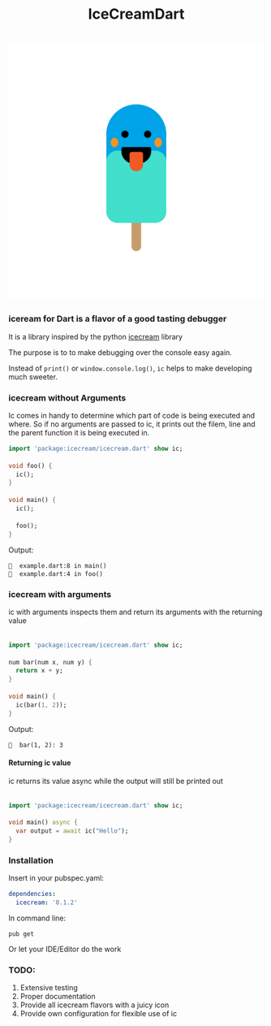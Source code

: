 # <center>IceCreamDart</center>
<h1 align="center">
  <img src="icon.png" width="600px" alt="icecream">
</h1>


### iceream for Dart is a flavor of a good tasting debugger

It is a library inspired by the python [icecream](https://github.com/gruns/icecream) library

The purpose is to to make debugging over the console easy again.

Instead of `print()` or `window.console.log()`, `ic` helps to make developing much sweeter.


### icecream without Arguments

Ic comes in handy to determine which part of code is being executed and where. So if no arguments are passed to ic, it prints out the filem, line and the parent function it is being executed in.


```dart
import 'package:icecream/icecream.dart' show ic;

void foo() {
  ic();
}

void main() {
  ic();

  foo();
}

```

Output:

```
🍦  example.dart:8 in main()
🍦  example.dart:4 in foo()
```

### icecream with arguments

ic with arguments inspects them and return its arguments with the returning value

```dart

import 'package:icecream/icecream.dart' show ic;

num bar(num x, num y) {
  return x + y;
}

void main() {
  ic(bar(1, 2));
}

```


Output: 
```
🍦  bar(1, 2): 3
```

#### Returning ic value
ic returns its value async while the output will still be printed out

```dart

import 'package:icecream/icecream.dart' show ic;

void main() async {
  var output = await ic("Hello");
}
```
### Installation

Insert in your pubspec.yaml:

```yaml
dependencies:
  icecream: '0.1.2'
```

In command line:
```
pub get
```

Or let your IDE/Editor do the work
 

 ### TODO:

 1. Extensive testing
 2. Proper documentation
 3. Provide all icecream flavors with a juicy icon
 4. Provide own configuration for flexible use of ic

